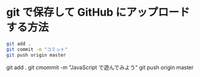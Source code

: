 # git で保存して GitHub にアップロードする方法

```bash
git add .
git commit -m "コミット"
git push origin master
```

git add .
git cmommit -m "JavaScript で遊んでみよう"
git push origin master
